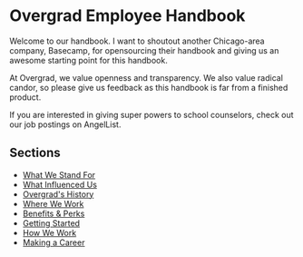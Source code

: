 # Overgrad Employee Handbook

Welcome to our handbook. I want to shoutout another Chicago-area company, Basecamp, for opensourcing their handbook and giving us an awesome starting point for this handbook.

At Overgrad, we value openness and transparency. We also value radical candor, so please give us feedback as this handbook is far from a finished product.

If you are interested in giving super powers to school counselors, check out our job postings on AngelList.

## Sections
* [What We Stand For](https://github.com/overgrad/handbook/blob/master/what-we-stand-for.md)
* [What Influenced Us](https://github.com/overgrad/handbook/blob/master/what-influenced-us.md)
* [Overgrad's History](https://github.com/overgrad/handbook/blob/master/history-of-overgrad.md)
* [Where We Work](https://github.com/overgrad/handbook/blob/master/where-we-work.md)
* [Benefits & Perks](https://github.com/overgrad/handbook/blob/master/benefits-and-perks.md)
* [Getting Started](https://github.com/overgrad/handbook/blob/master/getting-started.md)
* [How We Work](https://github.com/overgrad/handbook/blob/master/how-we-work.md)
* [Making a Career](https://github.com/overgrad/handbook/blob/master/making-a-career.md)
